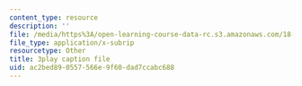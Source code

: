 ```yaml
---
content_type: resource
description: ''
file: /media/https%3A/open-learning-course-data-rc.s3.amazonaws.com/18-085-computational-science-and-engineering-i-fall-2008/ac2bed890557566e9f60dad7ccabc688_4B9aIlwEZcQ.vtt
file_type: application/x-subrip
resourcetype: Other
title: 3play caption file
uid: ac2bed89-0557-566e-9f60-dad7ccabc688
---
```

